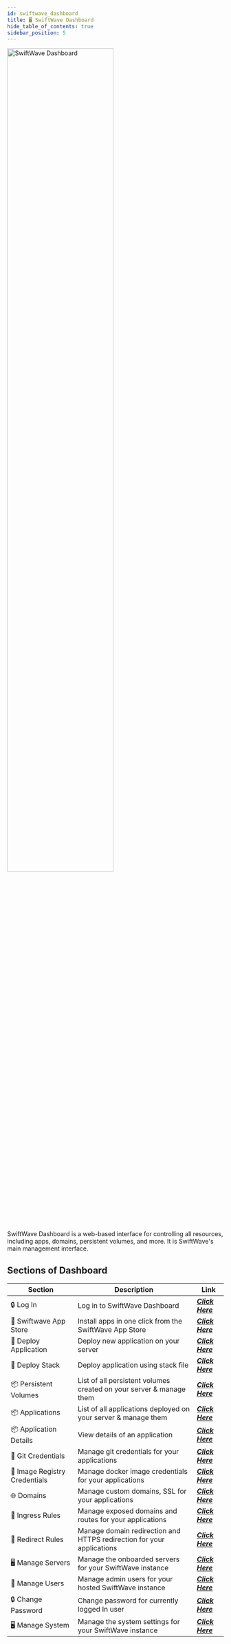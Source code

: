 ```yaml
---
id: swiftwave_dashboard
title: 🖥️ SwiftWave Dashboard
hide_table_of_contents: true
sidebar_position: 5
---
```


<div style={{
    display: 'flex',
    justifyContent: 'center',
    marginBottom: '2rem'
}}>
    <img src="/assets/2.0.x/dashboard-loading.png" alt="SwiftWave Dashboard" width="70%"/>
</div>


SwiftWave Dashboard is a web-based interface for controlling all resources, including apps, domains, persistent volumes, and more. It is SwiftWave's main management interface.



## Sections of Dashboard
| Section                      | Description                                                           | Link                                                       |
| ---------------------------- | --------------------------------------------------------------------- | ---------------------------------------------------------- |
| 🔒 Log In                     | Log in to SwiftWave Dashboard                                         | [***Click Here***](/docs/dashboard/log_in)                 |
| 🏪 Swiftwave App Store        | Install apps in one click from the SwiftWave App Store                | [***Click Here***](/docs/dashboard/swiftwave_app_store)    |
| 🔨 Deploy Application         | Deploy new application on your server                                 | [***Click Here***](/docs/dashboard/deploy_new_application) |
| 🔨 Deploy Stack               | Deploy application using stack file                                   | [***Click Here***](/docs/dashboard/deploy_stack)           |
| 📦 Persistent Volumes         | List of all persistent volumes created on your server & manage them   | [***Click Here***](/docs/dashboard/persistent-volumes)     |
| 📦 Applications               | List of all applications deployed on your server & manage them        | [***Click Here***](/docs/dashboard/applications)           |
| 📦 Application Details        | View details of an application                                        | [***Click Here***](/docs/dashboard/application_details)    |
| 🐙 Git Credentials            | Manage git credentials for your applications                          | [***Click Here***](/docs/dashboard/git-credentials)        |
| 🐳 Image Registry Credentials | Manage docker image credentials for your applications                 | [***Click Here***](/docs/dashboard/image-credentials)      |
| 🌐 Domains                    | Manage custom domains, SSL for your applications                      | [***Click Here***](/docs/dashboard/domains)                |
| 🚪 Ingress Rules              | Manage exposed domains and routes for your applications               | [***Click Here***](/docs/dashboard/ingress-rules)          |
| 🔄 Redirect Rules             | Manage domain redirection and HTTPS redirection for your applications | [***Click Here***](/docs/dashboard/redirect-rules)         |
| 🖥️ Manage Servers             | Manage the onboarded servers for your SwiftWave instance              | [***Click Here***](/docs/dashboard/manage-servers)         |
| 👥 Manage Users               | Manage admin users for your hosted SwiftWave instance                 | [***Click Here***](/docs/dashboard/manage-users)           |
| 🔒 Change Password            | Change password for currently logged In user                          | [***Click Here***](/docs/dashboard/change_password)        |
| 🖥️ Manage System              | Manage the system settings for your SwiftWave instance                | [***Click Here***](/docs/dashboard/manage-system)          |

